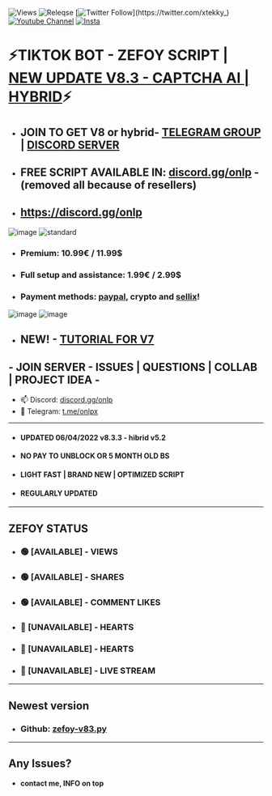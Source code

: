 ![Views](https://img.shields.io/github/commit-activity/y/xtekky/zefoy)
![Releqse](https://img.shields.io/github/v/release/xtekky/zefoy?include_prereleases)
[![Twitter Follow](https://img.shields.io/twitter/follow/_R1bang_.svg?style=social&label=xtekky_)](https://twitter.com/xtekky_) 
[![Youtube Channel](https://img.shields.io/youtube/channel/subscribers/UCVCxigi4I9fTuIxTlM9amtA?style=social)](https://www.youtube.com/channel/UC6JZx44gSD6-X_8xZoTMXUg)
[![Insta](https://img.shields.io/twitter/follow/lol_kris?label=Instagram&logo=instagram&logoColor=red&style=social)](https://instagram.com/xtekky)
# ⚡TIKTOK BOT - ZEFOY SCRIPT | [NEW UPDATE V8.3 - CAPTCHA AI | HYBRID](https://github.com/xtekky/zefoy/tree/main/bots)⚡
- ## JOIN TO GET V8 or hybrid- [TELEGRAM GROUP](https://t.me/onlpx) | [DISCORD SERVER](https://discord.gg/onlp)
- ## FREE SCRIPT AVAILABLE IN: [discord.gg/onlp](https://discord.gg/onlp) - (removed all because of resellers)
- ## https://discord.gg/onlp 

![image](https://user-images.githubusercontent.com/98614666/161380450-33cb11ce-1638-4a9c-84d7-733e1106f499.png)
![standard](https://user-images.githubusercontent.com/98614666/161380386-36451ff3-efb6-4a37-97a8-6732e9833581.gif)
- ### Premium: **10.99€ / 11.99$**
- ### Full setup and assistance: **1.99€ / 2.99$**
- ### Payment methods: [paypal](paypal.com), crypto and [sellix](https://onlpx.sellix.io)!
![image](https://user-images.githubusercontent.com/98614666/161166274-43244d60-2012-4f4b-80dc-19df65e9291a.png)
![image](https://user-images.githubusercontent.com/98614666/161380416-473755a4-d850-4315-b095-3bc353f776d4.png)
- ## NEW! - [TUTORIAL FOR V7](https://github.com/xtekky/zefoy/blob/main/NEW-TUTORIAL.md)
## - JOIN SERVER - ISSUES | QUESTIONS | COLLAB | PROJECT IDEA -
- 📫 Discord: [discord.gg/onlp]( https://discord.gg/onlp)
- 📲 Telegram: [t.me/onlpx](https://t.me/xtekky)
----
- #### UPDATED 06/04/2022 v8.3.3 - hibrid v5.2
- #### NO PAY TO UNBLOCK OR 5 MONTH OLD BS
- #### LIGHT FAST | BRAND NEW | OPTIMIZED SCRIPT
- #### REGULARLY UPDATED
----
## ZEFOY STATUS
- ### 🟢 [AVAILABLE]  - VIEWS           
- ### 🟢 [AVAILABLE] - SHARES         
- ### 🟢 [AVAILABLE] - COMMENT LIKES  
- ### 🔴 [UNAVAILABLE] - HEARTS         
- ### 🔴 [UNAVAILABLE] - HEARTS     
- ### 🔴 [UNAVAILABLE] - LIVE STREAM     

----
## Newest version
- ### Github: [zefoy-v83.py](https://github.com/xtekky/zefoy/blob/main/bots/hybrid.py)
_______
## Any Issues?
- **contact me, INFO on top**

